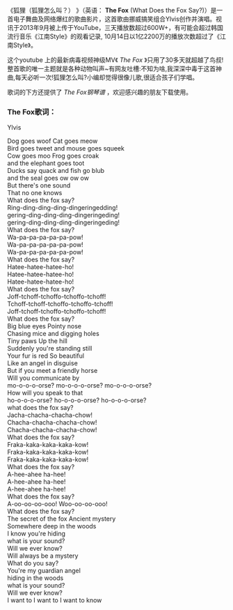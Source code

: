 

《狐狸（狐狸怎么叫？） 》（英语： **The Fox** (What Does the Fox
Say?)）是一首电子舞曲及网络爆红的歌曲影片，这首歌由挪威搞笑组合Ylvis创作并演唱。视讯于2013年9月被上传于YouTube，三天播放数超过600W+，有可能会超过韩国流行音乐《江南Style》的观看记录,
10月14日以1亿2200万的播放次数超过了《江南Style》。

这个youtube 上的最新病毒视频神级MV《 _The Fox_
》只用了30多天就超越了鸟叔!整首歌的唯一主题就是各种动物叫声~有网友吐槽:不知为啥,我深深中毒于这首神曲,每天必听一次!狐狸怎么叫?小编却觉得很像儿歌,很适合孩子们学唱。

歌词的下方还提供了 _The Fox钢琴谱_ ，欢迎感兴趣的朋友下载使用。

### The Fox歌词：

Ylvis

  

Dog goes woof Cat goes meow  
Bird goes tweet and mouse goes squeek  
Cow goes moo Frog goes croak  
and the elephant goes toot  
Ducks say quack and fish go blub  
and the seal goes ow ow ow  
But there's one sound  
That no one knows  
What does the fox say?  
Ring-ding-ding-ding-dingeringedding!  
gering-ding-ding-ding-dingeringeding!  
gering-ding-ding-ding-dingeringeding!  
What does the fox say?  
Wa-pa-pa-pa-pa-pa-pow!  
Wa-pa-pa-pa-pa-pa-pow!  
Wa-pa-pa-pa-pa-pa-pow!  
What does the fox say?  
Hatee-hatee-hatee-ho!  
Hatee-hatee-hatee-ho!  
Hatee-hatee-hatee-ho!  
What does the fox say?  
Joff-tchoff-tchoffo-tchoffo-tchoff!  
Tchoff-tchoff-tchoffo-tchoffo-tchoff!  
Joff-tchoff-tchoffo-tchoffo-tchoff!  
What does the fox say?  
Big blue eyes Pointy nose  
Chasing mice and digging holes  
Tiny paws Up the hill  
Suddenly you're standing still  
Your fur is red So beautiful  
Like an angel in disguise  
But if you meet a friendly horse  
Will you communicate by  
mo-o-o-o-orse? mo-o-o-o-orse? mo-o-o-o-orse?  
How will you speak to that  
ho-o-o-o-orse? ho-o-o-o-orse? ho-o-o-o-orse?  
what does the fox say?  
Jacha-chacha-chacha-chow!  
Chacha-chacha-chacha-chow!  
Chacha-chacha-chacha-chow!  
What does the fox say?  
Fraka-kaka-kaka-kaka-kow!  
Fraka-kaka-kaka-kaka-kow!  
Fraka-kaka-kaka-kaka-kow!  
What does the fox say?  
A-hee-ahee ha-hee!  
A-hee-ahee ha-hee!  
A-hee-ahee ha-hee!  
What does the fox say?  
A-oo-oo-oo-ooo! Woo-oo-oo-ooo!  
What does the fox say?  
The secret of the fox Ancient mystery  
Somewhere deep in the woods  
I know you're hiding  
what is your sound?  
Will we ever know?  
Will always be a mystery  
What do you say?  
You're my guardian angel  
hiding in the woods  
what is your sound?  
Will we ever know?  
I want to I want to I want to know

